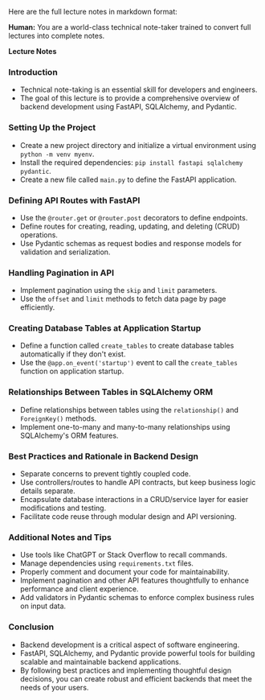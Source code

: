 Here are the full lecture notes in markdown format:

**Human:**
You are a world-class technical note-taker trained to convert full lectures into complete notes.

**Lecture Notes**

### Introduction

* Technical note-taking is an essential skill for developers and engineers.
* The goal of this lecture is to provide a comprehensive overview of backend development using FastAPI, SQLAlchemy, and Pydantic.

### Setting Up the Project

* Create a new project directory and initialize a virtual environment using `python -m venv myenv`.
* Install the required dependencies: `pip install fastapi sqlalchemy pydantic`.
* Create a new file called `main.py` to define the FastAPI application.

### Defining API Routes with FastAPI

* Use the `@router.get` or `@router.post` decorators to define endpoints.
* Define routes for creating, reading, updating, and deleting (CRUD) operations.
* Use Pydantic schemas as request bodies and response models for validation and serialization.

### Handling Pagination in API

* Implement pagination using the `skip` and `limit` parameters.
* Use the `offset` and `limit` methods to fetch data page by page efficiently.

### Creating Database Tables at Application Startup

* Define a function called `create_tables` to create database tables automatically if they don't exist.
* Use the `@app.on_event('startup')` event to call the `create_tables` function on application startup.

### Relationships Between Tables in SQLAlchemy ORM

* Define relationships between tables using the `relationship()` and `ForeignKey()` methods.
* Implement one-to-many and many-to-many relationships using SQLAlchemy's ORM features.

### Best Practices and Rationale in Backend Design

* Separate concerns to prevent tightly coupled code.
* Use controllers/routes to handle API contracts, but keep business logic details separate.
* Encapsulate database interactions in a CRUD/service layer for easier modifications and testing.
* Facilitate code reuse through modular design and API versioning.

### Additional Notes and Tips

* Use tools like ChatGPT or Stack Overflow to recall commands.
* Manage dependencies using `requirements.txt` files.
* Properly comment and document your code for maintainability.
* Implement pagination and other API features thoughtfully to enhance performance and client experience.
* Add validators in Pydantic schemas to enforce complex business rules on input data.

### Conclusion

* Backend development is a critical aspect of software engineering.
* FastAPI, SQLAlchemy, and Pydantic provide powerful tools for building scalable and maintainable backend applications.
* By following best practices and implementing thoughtful design decisions, you can create robust and efficient backends that meet the needs of your users.